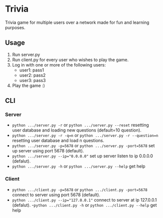 # Trivia
Trivia game for multiple users over a network made for fun and learning purposes. 

## Usage
1. Run server.py
2. Run client.py for every user who wishes to play the game.
3. Log in with one or more of the following users:
    - user1: pass1
    - user2: pass2
    - user3: pass3
4. Play the game :)

## CLI
### Server
- `python .../server.py -r` or `python .../server.py --reset` resetting user database and loading new questions (default=10 question).
- `python .../server.py -r -q=n` or `python .../server.py -r --question=n` resetting user database and load n questions.
- `python .../server.py -p=5678` or `python .../server.py -port=5678` set up server using port 5678 (default).
- `python .../server.py --ip="0.0.0.0"` set up server listen to ip 0.0.0.0 (defalut).
- `python .../server.py -h` or `python .../server.py --help` get help

### Client
- `python .../client.py -p=5678` or `python .../client.py -port=5678` connect to server using port 5678 (default).
- `python .../client.py --ip="127.0.0.1"` connect to server at ip 127.0.0.1 (defalut).
-`python .../client.py -h` or `python .../client.py --help` get help

